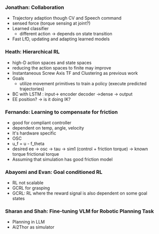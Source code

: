 ### Jonathan: Collaboration
- Trajectory adaption though CV and Speech command
- sensed force (torque sensing at joint?)
- Learned classifier
	- different action -> depends on state transition
- Fast LfD, updating and adapting learned models

### Heath: Hierarchical RL
- high-D action spaces and state spaces
- reducing the action spaces to finite may improve
- Instantaneous Screw Axis TF and Clustering as previous work
- Goals
	- utilize movement primitives to train a policy (execute predicted trajectories)
- BC with LSTM : input-> encoder decoder ->dense -> output
- EE position? -> is it doing IK?

### Fernando: Learning to compensate for friction
- good for compliant controller
- dependent on temp, angle, velocity
- It's hardware specific
- OSC
- u_f = u - f_theta
- desired ee -> osc -> tau -> sim1 (control + friction torque) -> known torque frictional torque
- Assuming that simulation has good friction model
### Abayomi and Evan: Goal conditioned RL
- RL not scalable
- GCRL for grasping
- GCRL: RL where the reward signal is also dependent on some goal states

### Sharan and Shah: Fine-tuning VLM for Robotic Planning Task
- Planning in LLM
- Ai2Thor as simulator
 